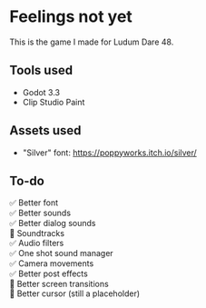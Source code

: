 # Feelings not yet

This is the game I made for Ludum Dare 48.


## Tools used

- Godot 3.3
- Clip Studio Paint


## Assets used

- "Silver" font: <https://poppyworks.itch.io/silver/>


## To-do

✅ Better font  
✅ Better sounds  
✅ Better dialog sounds  
🔲 Soundtracks  
✅ Audio filters  
✅ One shot sound manager  
✅ Camera movements  
✅ Better post effects  
🔲 Better screen transitions  
🔲 Better cursor (still a placeholder)